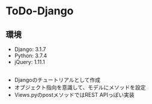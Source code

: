 # ToDo-Django

## 環境
- Django: 3.1.7
- Python: 3.7.4
- jQuery: 1.11.1


## 
- Djangoのチュートリアルとして作成
- オブジェクト指向を意識して、モデルにメソッドを設定
- Views.pyのpostメソッドではREST APIっぽい実装

